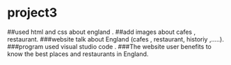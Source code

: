 # project3
##used html and css about england .
##add images about cafes , restaurant.
###website talk  about England (cafes , restaurant, historiy ,.....).
###program used visual studio code .
###The website user benefits to know the best places and restaurants in England.
